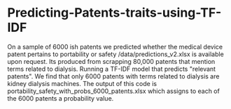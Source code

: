 # Predicting-Patents-traits-using-TF-IDF
On a sample of 6000 ish patents we predicted whether the medical device patent pertains to portability or safety
/data/predictions_v2.xlsx is available upon request. Its produced from scrapping 80,000 patents that mention terms related to dialysis. Running a TF-IDF model that predicts "relevant patents". We find that only 6000 patents with terms related to dialysis are kidney dialysis machines. 
The output of this code is portability_safety_with_probs_6000_patents.xlsx which assigns to each of the 6000 patents a probability value. 
